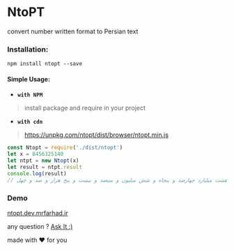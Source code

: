 # NtoPT

convert number written format to Persian text
### Installation:
```
npm install ntopt --save
```



#### Simple Usage:
- **`with NPM`**
> install package and require in your project

- **`with cdn`**
> https://unpkg.com/ntopt/dist/browser/ntopt.min.js

```javascript
const Ntopt = require('./dist/ntopt')
let x = 8456325140
let ntpt = new Ntopt(x)
let result = ntpt.result
console.log(result)
// هشت میلیارد چهارصد و پنجاه و شش میلیون و سیصد و بیست و پنج هزار و صد و چهل
```
### Demo
[ntopt.dev.mrfarhad.ir](http://ntopt.dev.mrfarhad.ir)

any question ?
[Ask It :)](http://mrfarhad.ir/#!/contact)

made with :heart: for you